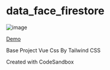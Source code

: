 # data_face_firestore

![image](https://user-images.githubusercontent.com/26201178/108405172-5642c300-7253-11eb-9b4f-3e8900915299.png)

[Demo](https://datafaces.vercel.app/)


Base Project Vue 
Css By Tailwind CSS

Created with CodeSandbox

